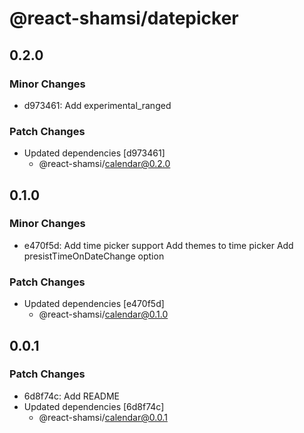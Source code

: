 # @react-shamsi/datepicker

## 0.2.0

### Minor Changes

- d973461: Add experimental_ranged

### Patch Changes

- Updated dependencies [d973461]
  - @react-shamsi/calendar@0.2.0

## 0.1.0

### Minor Changes

- e470f5d: Add time picker support
  Add themes to time picker
  Add presistTimeOnDateChange option

### Patch Changes

- Updated dependencies [e470f5d]
  - @react-shamsi/calendar@0.1.0

## 0.0.1

### Patch Changes

- 6d8f74c: Add README
- Updated dependencies [6d8f74c]
  - @react-shamsi/calendar@0.0.1
